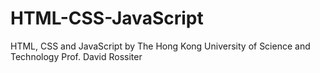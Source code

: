 # HTML-CSS-JavaScript
HTML, CSS and JavaScript
by The Hong Kong University of Science and Technology
Prof. David Rossiter
